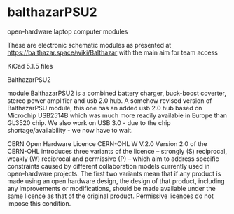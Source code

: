 # balthazarPSU2

open-hardware laptop computer modules

These are electronic schematic modules as presented at https://balthazar.space/wiki/Balthazar with the main aim for team access

KiCad 5.1.5 files

BalthazarPSU2

module BalthazarPSU2 is a combined battery charger, buck-boost coverter, stereo power amplifier and usb 2.0 hub. A somehow revised version of BalthazarPSU module, this one has an added usb 2.0 hub based on Microchip USB2514B which was much more readily available in Europe than GL3520 chip.
We also work on USB 3.0 - due to the chip shortage/availability - we now have to wait.

CERN Open Hardware Licence CERN-OHL W V.2.0 Version 2.0 of the CERN-OHL introduces three variants of the licence – strongly (S) reciprocal, weakly (W) reciprocal and permissive (P) – which aim to address specific constraints caused by different collaboration models currently used in open-hardware projects. The first two variants mean that if any product is made using an open hardware design, the design of that product, including any improvements or modifications, should be made available under the same licence as that of the original product. Permissive licences do not impose this condition.
